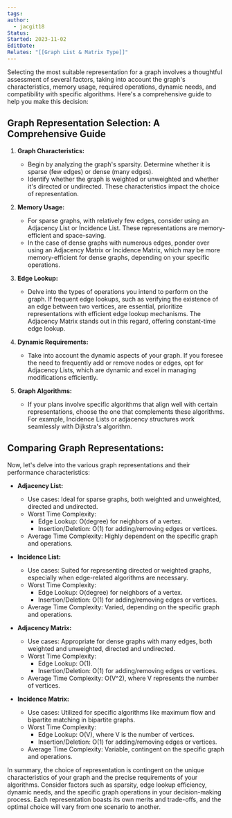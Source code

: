 ```yaml
---
tags: 
author:
  - jacgit18
Status: 
Started: 2023-11-02
EditDate: 
Relates: "[[Graph List & Matrix Type]]"
---
```

Selecting the most suitable representation for a graph involves a thoughtful assessment of several factors, taking into account the graph's characteristics, memory usage, required operations, dynamic needs, and compatibility with specific algorithms. Here's a comprehensive guide to help you make this decision:

## Graph Representation Selection: A Comprehensive Guide

1. **Graph Characteristics:**
   - Begin by analyzing the graph's sparsity. Determine whether it is sparse (few edges) or dense (many edges). 
   - Identify whether the graph is weighted or unweighted and whether it's directed or undirected. These characteristics impact the choice of representation.

2. **Memory Usage:**
   - For sparse graphs, with relatively few edges, consider using an Adjacency List or Incidence List. These representations are memory-efficient and space-saving.
   - In the case of dense graphs with numerous edges, ponder over using an Adjacency Matrix or Incidence Matrix, which may be more memory-efficient for dense graphs, depending on your specific operations.

3. **Edge Lookup:**
   - Delve into the types of operations you intend to perform on the graph. If frequent edge lookups, such as verifying the existence of an edge between two vertices, are essential, prioritize representations with efficient edge lookup mechanisms. The Adjacency Matrix stands out in this regard, offering constant-time edge lookup.

4. **Dynamic Requirements:**
   - Take into account the dynamic aspects of your graph. If you foresee the need to frequently add or remove nodes or edges, opt for Adjacency Lists, which are dynamic and excel in managing modifications efficiently.

5. **Graph Algorithms:**
   - If your plans involve specific algorithms that align well with certain representations, choose the one that complements these algorithms. For example, Incidence Lists or adjacency structures work seamlessly with Dijkstra's algorithm.

## Comparing Graph Representations:

Now, let's delve into the various graph representations and their performance characteristics:

- **Adjacency List:**
  - Use cases: Ideal for sparse graphs, both weighted and unweighted, directed and undirected.
  - Worst Time Complexity:
    - Edge Lookup: O(degree) for neighbors of a vertex.
    - Insertion/Deletion: O(1) for adding/removing edges or vertices.
  - Average Time Complexity: Highly dependent on the specific graph and operations.

- **Incidence List:**
  - Use cases: Suited for representing directed or weighted graphs, especially when edge-related algorithms are necessary.
  - Worst Time Complexity:
    - Edge Lookup: O(degree) for neighbors of a vertex.
    - Insertion/Deletion: O(1) for adding/removing edges or vertices.
  - Average Time Complexity: Varied, depending on the specific graph and operations.

- **Adjacency Matrix:**
  - Use cases: Appropriate for dense graphs with many edges, both weighted and unweighted, directed and undirected.
  - Worst Time Complexity:
    - Edge Lookup: O(1).
    - Insertion/Deletion: O(1) for adding/removing edges or vertices.
  - Average Time Complexity: O(V^2), where V represents the number of vertices.

- **Incidence Matrix:**
  - Use cases: Utilized for specific algorithms like maximum flow and bipartite matching in bipartite graphs.
  - Worst Time Complexity:
    - Edge Lookup: O(V), where V is the number of vertices.
    - Insertion/Deletion: O(1) for adding/removing edges or vertices.
  - Average Time Complexity: Variable, contingent on the specific graph and operations.

In summary, the choice of representation is contingent on the unique characteristics of your graph and the precise requirements of your algorithms. Consider factors such as sparsity, edge lookup efficiency, dynamic needs, and the specific graph operations in your decision-making process. Each representation boasts its own merits and trade-offs, and the optimal choice will vary from one scenario to another.